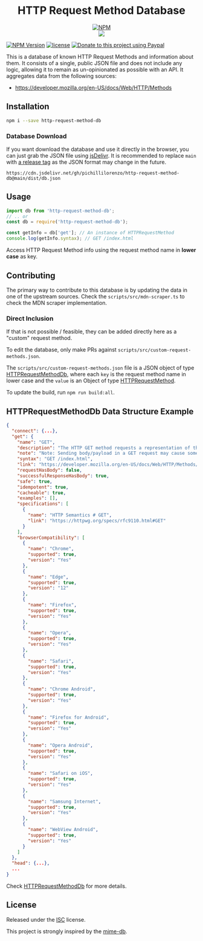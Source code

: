 <div align="center">

# HTTP Request Method Database

[![NPM](https://nodei.co/npm/http-request-method-db.png?compact=true)](https://nodei.co/npm/http-request-method-db/)
<br />
[![](https://img.shields.io/npm/dt/http-request-method-db.svg?style=flat-square)](https://www.npmjs.com/package/http-request-method-db)

</div>

[![NPM Version](https://badgen.net/npm/v/http-request-method-db)](https://npmjs.org/package/http-request-method-db)
[![license](https://img.shields.io/github/license/pichillilorenzo/http-request-method-db)](/LICENSE)
[![Donate to this project using Paypal](https://img.shields.io/badge/paypal-donate-yellow.svg)](https://www.paypal.me/LorenzoPichilli)

This is a database of known HTTP Request Methods and information about them. It consists of a single, public JSON file and does not include any logic, allowing it to remain as un-opinionated as possible with an API. It aggregates data from the following sources:

- https://developer.mozilla.org/en-US/docs/Web/HTTP/Methods

## Installation

```bash
npm i --save http-request-method-db
```

### Database Download

If you want download the database and use it directly in the browser, you can just grab the
JSON file using [jsDelivr](https://www.jsdelivr.com/). It is recommended to
replace `main` with [a release tag](https://github.com/pichillilorenzo/http-request-method-db/tags)
as the JSON format may change in the future.

```
https://cdn.jsdelivr.net/gh/pichillilorenzo/http-request-method-db@main/dist/db.json
```

## Usage

```js
import db from 'http-request-method-db';
// .. or
const db = require('http-request-method-db');

const getInfo = db['get']; // An instance of HTTPRequestMethod
console.log(getInfo.syntax); // GET /index.html
```

Access HTTP Request Method info using the request method name in **lower case** as key.

## Contributing

The primary way to contribute to this database is by updating the data in one of the upstream sources.
Check the `scripts/src/mdn-scraper.ts` to check the MDN scraper implementation.

### Direct Inclusion

If that is not possible / feasible, they can be added directly here as a "custom" request method.

To edit the database, only make PRs against `scripts/src/custom-request-methods.json`.

The `scripts/src/custom-request-methods.json` file is a JSON object of type [HTTPRequestMethodDb](https://pichillilorenzo.github.io/http-request-method-db/interfaces/HTTPRequestMethodDb.html), where each `key` is the request method name in lower case and the `value`
is an Object of type [HTTPRequestMethod](https://pichillilorenzo.github.io/http-request-method-db/interfaces/HTTPRequestMethod.html).

To update the build, run `npm run build:all`.

## HTTPRequestMethodDb Data Structure Example

```json
{
  "connect": {...},
  "get": {
    "name": "GET",
    "description": "The HTTP GET method requests a representation of the specified resource. Requests using GET should only be used to request data (they shouldn't include data). Note: Sending body/payload in a GET request may cause some existing implementations to reject the request — while not prohibited by the specification, the semantics are undefined. It is better to just avoid sending payloads in GET requests.",
    "note": "Note: Sending body/payload in a GET request may cause some existing implementations to reject the request — while not prohibited by the specification, the semantics are undefined. It is better to just avoid sending payloads in GET requests.",
    "syntax": "GET /index.html",
    "link": "https://developer.mozilla.org/en-US/docs/Web/HTTP/Methods/GET",
    "requestHasBody": false,
    "successfulResponseHasBody": true,
    "safe": true,
    "idempotent": true,
    "cacheable": true,
    "examples": [],
    "specifications": [
      {
        "name": "HTTP Semantics # GET",
        "link": "https://httpwg.org/specs/rfc9110.html#GET"
      }
    ],
    "browserCompatibility": [
      {
        "name": "Chrome",
        "supported": true,
        "version": "Yes"
      },
      {
        "name": "Edge",
        "supported": true,
        "version": "12"
      },
      {
        "name": "Firefox",
        "supported": true,
        "version": "Yes"
      },
      {
        "name": "Opera",
        "supported": true,
        "version": "Yes"
      },
      {
        "name": "Safari",
        "supported": true,
        "version": "Yes"
      },
      {
        "name": "Chrome Android",
        "supported": true,
        "version": "Yes"
      },
      {
        "name": "Firefox for Android",
        "supported": true,
        "version": "Yes"
      },
      {
        "name": "Opera Android",
        "supported": true,
        "version": "Yes"
      },
      {
        "name": "Safari on iOS",
        "supported": true,
        "version": "Yes"
      },
      {
        "name": "Samsung Internet",
        "supported": true,
        "version": "Yes"
      },
      {
        "name": "WebView Android",
        "supported": true,
        "version": "Yes"
      }
    ]
  },
  "head": {...},
  ...
}
```

Check [HTTPRequestMethodDb](https://pichillilorenzo.github.io/http-request-method-db/interfaces/HTTPRequestMethodDb.html) for more details.

## License

Released under the [ISC](/LICENSE) license.

This project is strongly inspired by the [mime-db](https://github.com/jshttp/mime-db).

